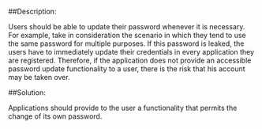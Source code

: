 ##Description:

Users should be able to update their password whenever it is necessary. For example, take in consideration the scenario in which they tend to use the same password for multiple purposes. If this password is leaked, the users have to immediately update their credentials in every application they are registered. Therefore, if the application does not provide an accessible password update functionality to a user, there is the risk that his account may be taken over.

##Solution:

Applications should provide to the user a functionality that permits the change of its own password.
